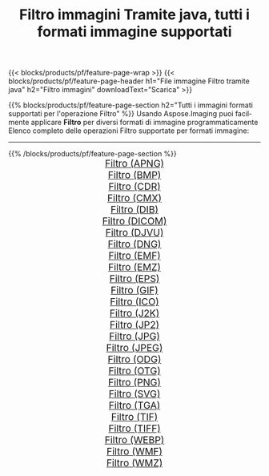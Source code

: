 ﻿---
title: Filtro immagini Tramite java, tutti i formati immagine supportati 
weight: 3920
url: /it/java/filter 
lang: it
langdirlevel: 2
locales: zh-hans,ja,it,ru,de,es,fr,nl,id,lt,pl,pt,vi,tr,ko,zh-hant,ar,hi,th,sv,cs,uk,he
description: Usando Aspose.Imaging puoi facilmente Filtro immagini tramite java
---

{{< blocks/products/pf/feature-page-wrap >}}
{{< blocks/products/pf/feature-page-header h1="File immagine Filtro tramite java" h2="Filtro immagini" downloadText="Scarica" >}}


{{% blocks/products/pf/feature-page-section  h2="Tutti i immagini formati supportati per l'operazione Filtro" %}}
Usando Aspose.Imaging puoi facilmente applicare **Filtro** per diversi formati di immagine programmaticamente
<br/>
Elenco completo delle operazioni Filtro supportate per formati immagine:
<hr/>
{{% /blocks/products/pf/feature-page-section %}}
<div class="container-fluid productfamilypage bg-gray">
    <div class="convertypes bg-gray agp-content section">
        <div class="container">
		<div class="row other-converters" style="gap: 10px;font-size: 19px;text-align:center;">
		    <div class='col-md-2 other-converter remove-lp remove-rp'><a href="/imaging/it/java/filter/apng" style="padding:15px;">Filtro (APNG)</a></div><div class='col-md-2 other-converter remove-lp remove-rp'><a href="/imaging/it/java/filter/bmp" style="padding:15px;">Filtro (BMP)</a></div><div class='col-md-2 other-converter remove-lp remove-rp'><a href="/imaging/it/java/filter/cdr" style="padding:15px;">Filtro (CDR)</a></div><div class='col-md-2 other-converter remove-lp remove-rp'><a href="/imaging/it/java/filter/cmx" style="padding:15px;">Filtro (CMX)</a></div><div class='col-md-2 other-converter remove-lp remove-rp'><a href="/imaging/it/java/filter/dib" style="padding:15px;">Filtro (DIB)</a></div><div class='col-md-2 other-converter remove-lp remove-rp'><a href="/imaging/it/java/filter/dicom" style="padding:15px;">Filtro (DICOM)</a></div><div class='col-md-2 other-converter remove-lp remove-rp'><a href="/imaging/it/java/filter/djvu" style="padding:15px;">Filtro (DJVU)</a></div><div class='col-md-2 other-converter remove-lp remove-rp'><a href="/imaging/it/java/filter/dng" style="padding:15px;">Filtro (DNG)</a></div><div class='col-md-2 other-converter remove-lp remove-rp'><a href="/imaging/it/java/filter/emf" style="padding:15px;">Filtro (EMF)</a></div><div class='col-md-2 other-converter remove-lp remove-rp'><a href="/imaging/it/java/filter/emz" style="padding:15px;">Filtro (EMZ)</a></div><div class='col-md-2 other-converter remove-lp remove-rp'><a href="/imaging/it/java/filter/eps" style="padding:15px;">Filtro (EPS)</a></div><div class='col-md-2 other-converter remove-lp remove-rp'><a href="/imaging/it/java/filter/gif" style="padding:15px;">Filtro (GIF)</a></div><div class='col-md-2 other-converter remove-lp remove-rp'><a href="/imaging/it/java/filter/ico" style="padding:15px;">Filtro (ICO)</a></div><div class='col-md-2 other-converter remove-lp remove-rp'><a href="/imaging/it/java/filter/j2k" style="padding:15px;">Filtro (J2K)</a></div><div class='col-md-2 other-converter remove-lp remove-rp'><a href="/imaging/it/java/filter/jp2" style="padding:15px;">Filtro (JP2)</a></div><div class='col-md-2 other-converter remove-lp remove-rp'><a href="/imaging/it/java/filter/jpg" style="padding:15px;">Filtro (JPG)</a></div><div class='col-md-2 other-converter remove-lp remove-rp'><a href="/imaging/it/java/filter/jpeg" style="padding:15px;">Filtro (JPEG)</a></div><div class='col-md-2 other-converter remove-lp remove-rp'><a href="/imaging/it/java/filter/odg" style="padding:15px;">Filtro (ODG)</a></div><div class='col-md-2 other-converter remove-lp remove-rp'><a href="/imaging/it/java/filter/otg" style="padding:15px;">Filtro (OTG)</a></div><div class='col-md-2 other-converter remove-lp remove-rp'><a href="/imaging/it/java/filter/png" style="padding:15px;">Filtro (PNG)</a></div><div class='col-md-2 other-converter remove-lp remove-rp'><a href="/imaging/it/java/filter/svg" style="padding:15px;">Filtro (SVG)</a></div><div class='col-md-2 other-converter remove-lp remove-rp'><a href="/imaging/it/java/filter/tga" style="padding:15px;">Filtro (TGA)</a></div><div class='col-md-2 other-converter remove-lp remove-rp'><a href="/imaging/it/java/filter/tif" style="padding:15px;">Filtro (TIF)</a></div><div class='col-md-2 other-converter remove-lp remove-rp'><a href="/imaging/it/java/filter/tiff" style="padding:15px;">Filtro (TIFF)</a></div><div class='col-md-2 other-converter remove-lp remove-rp'><a href="/imaging/it/java/filter/webp" style="padding:15px;">Filtro (WEBP)</a></div><div class='col-md-2 other-converter remove-lp remove-rp'><a href="/imaging/it/java/filter/wmf" style="padding:15px;">Filtro (WMF)</a></div><div class='col-md-2 other-converter remove-lp remove-rp'><a href="/imaging/it/java/filter/wmz" style="padding:15px;">Filtro (WMZ)</a></div>
                </div>
        </div>
    </div>
</div>
<br/>
